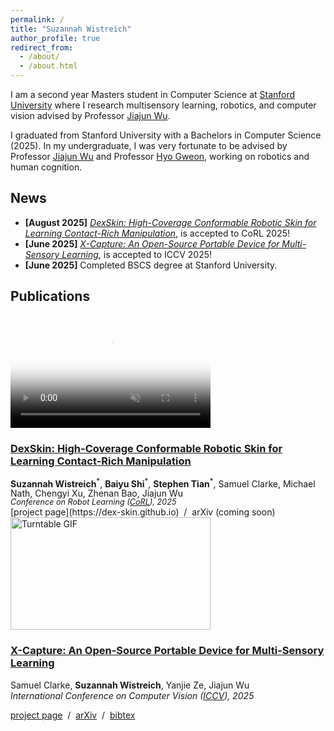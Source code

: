 ```yaml
---
permalink: /
title: "Suzannah Wistreich"
author_profile: true
redirect_from: 
  - /about/
  - /about.html
---
```


I am a second year Masters student in Computer Science at [Stanford University](https://www.cs.stanford.edu) where I research multisensory learning, robotics, and computer vision advised by Professor [Jiajun Wu](https://jiajunwu.com/).

I graduated from Stanford University with a Bachelors in Computer Science (2025). In my undergraduate, I was very fortunate to be advised by Professor [Jiajun Wu](https://jiajunwu.com/) and Professor [Hyo Gweon](https://psychology.stanford.edu/people/hyowon-gweon), working on robotics and human cognition.

## News
- **[August 2025]** *[DexSkin: High-Coverage Conformable Robotic Skin for Learning Contact-Rich Manipulation](https://dex-skin.github.io)*, is accepted to CoRL 2025!
- **[June 2025]** *[X-Capture: An Open-Source Portable Device for Multi-Sensory Learning](https://arxiv.org/pdf/2504.02318)*, is accepted to ICCV 2025!
- **[June 2025]** Completed BSCS degree at Stanford University.

## Publications

<video width="320" height="180" controls poster="/images/video-thumb.jpg" autoplay muted loop>
  <source src="/images/CroppedTurntable.mp4" type="video/mp4">
  Your browser does not support the video tag.
</video>

### [**DexSkin: High-Coverage Conformable Robotic Skin for Learning Contact-Rich Manipulation**](https://dex-skin.github.io)

<p style="margin:0; line-height:1.1;">
  <strong>Suzannah Wistreich</strong><sup>*</sup>, <strong>Baiyu Shi</strong><sup>*</sup>, <strong>Stephen Tian</strong><sup>*</sup>, Samuel Clarke, Michael Nath, Chengyi Xu, Zhenan Bao, Jiajun Wu<br>
  <span style="font-style:italic; font-size:0.9em; display:block; margin:0;">
    Conference on Robot Learning (<a href="https://www.corl.org/home">CoRL</a>), 2025
  </span>
</p>
[project page](https://dex-skin.github.io) &nbsp;/&nbsp; arXiv (coming soon) &nbsp;



<img src="/images/CroppedTurntable.gif" width="320" height="180" alt="Turntable GIF" draggable="false" style="pointer-events:none;">

### [**X-Capture: An Open-Source Portable Device for Multi-Sensory Learning**](https://arxiv.org/pdf/2504.02318)

Samuel Clarke, <b>Suzannah Wistreich</b>, Yanjie Ze, Jiajun Wu<br>
*International Conference on Computer Vision ([ICCV](https://iccv.thecvf.com)), 2025*

[project page](https://xcapture.github.io) &nbsp;/&nbsp; [arXiv](https://arxiv.org/pdf/2504.02318) &nbsp;/&nbsp; [bibtex](/files/2025xcapture.txt) &nbsp;